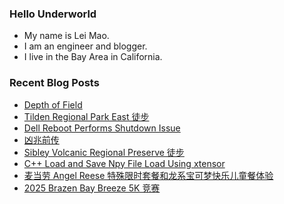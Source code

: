 ### Hello Underworld

- My name is Lei Mao.
- I am an engineer and blogger.
- I live in the Bay Area in California.


### Recent Blog Posts

<!-- BLOG-POST-LIST:START -->
- [Depth of Field](https://leimao.github.io/blog/Depth-of-Field/)
- [Tilden Regional Park East 徒步](https://leimao.github.io/life/Tilden-Regional-Park-East/)
- [Dell Reboot Performs Shutdown Issue](https://leimao.github.io/blog/Dell-Reboot-Performs-Shutdown-Issue/)
- [凶兆前传](https://leimao.github.io/essay/The-First-Omen-2024/)
- [Sibley Volcanic Regional Preserve 徒步](https://leimao.github.io/life/Sibley-Volcanic-Regional-Preserve/)
- [C++ Load and Save Npy File Load Using xtensor](https://leimao.github.io/blog/CPP-Npy-Load-Save-xtensor/)
- [麦当劳 Angel Reese 特殊限时套餐和龙系宝可梦快乐儿童餐体验](https://leimao.github.io/essay/Mcdonalds-The-Angel-Reese-Special-The-Dragon-Type-Pokemon-Themed-Happy-Meal/)
- [2025 Brazen Bay Breeze 5K 竞赛](https://leimao.github.io/life/2025-Brazen-Bay-Breeze-5K/)
<!-- BLOG-POST-LIST:END -->
